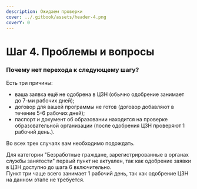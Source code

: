 ```yaml
---
description: Ожидаем проверки
cover: ../.gitbook/assets/header-4.png
coverY: 0
---
```


# Шаг 4. Проблемы и вопросы

### Почему нет перехода к следующему шагу? <a href="#net-perekhoda-k-sleduyushemu-shagu" id="net-perekhoda-k-sleduyushemu-shagu"></a>

Есть три причины:

* ваша заявка ещё не одобрена в ЦЗН (обычно одобрение занимает до 7-ми рабочих дней);
* договор для вашей программы не готов (договор добавляют в течение 5-6 рабочих дней);
* паспорт и документ об образовании находится на проверке образовательной организации (после одобрения ЦЗН проверяют 1 рабочий день.).

Во всех трех случаях вам необходимо подождать.

Для категории "Безработные граждане, зарегистрированные в органах службы занятости" первый пункт не актуален, так как одобрение заявки в ЦЗН доступно до шага 6 включительно.\
Пункт три чаще всего занимает 1 рабочий день, так как одобрение ЦЗН на данном этапе не требуется.
